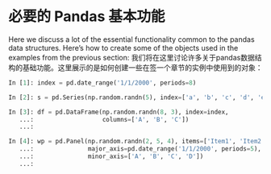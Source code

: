 # 必要的 Pandas 基本功能

Here we discuss a lot of the essential functionality common to the pandas data structures. Here’s how to create some of the objects used in the examples from the previous section:
我们将在这里讨论许多关于pandas数据结构的基础功能。这里展示的是如何创建一些在签一个章节的实例中使用到的对象：

```python
In [1]: index = pd.date_range('1/1/2000', periods=8)

In [2]: s = pd.Series(np.random.randn(5), index=['a', 'b', 'c', 'd', 'e'])

In [3]: df = pd.DataFrame(np.random.randn(8, 3), index=index,
   ...:                   columns=['A', 'B', 'C'])
   ...: 

In [4]: wp = pd.Panel(np.random.randn(2, 5, 4), items=['Item1', 'Item2'],
   ...:               major_axis=pd.date_range('1/1/2000', periods=5),
   ...:               minor_axis=['A', 'B', 'C', 'D'])
   ...: 
```
